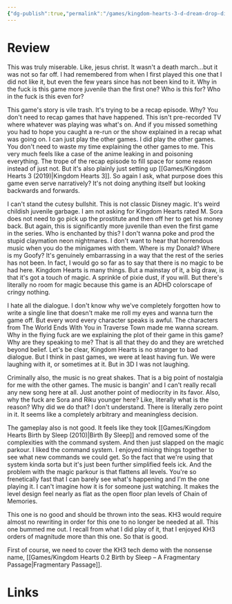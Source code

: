 ```yaml
---
{"dg-publish":true,"permalink":"/games/kingdom-hearts-3-d-dream-drop-distance-2012/","tags":["streamed"],"created":"2024-09-19","updated":"2024-10-08"}
---
```



# Review

This was truly miserable. Like, jesus christ. It wasn't a death march...but it was not so far off. I had remembered from when I first played this one that I did not like it, but even the few years since has not been kind to it. Why in the fuck is this game more juvenile than the first one? Who is this for? Who in the fuck is this even for?

This game's story is vile trash. It's trying to be a recap episode. Why? You don't need to recap games that have happened. This isn't pre-recorded TV where whatever was playing was what's on. And if you missed something you had to hope you caught a re-run or the show explained in a recap what was going on. I can just play the other games. I did play the other games. You don't need to waste my time explaining the other games to me. This very much feels like a case of the anime leaking in and poisoning everything. The trope of the recap episode to fill space for some reason instead of just not. But it's also plainly just setting up [[Games/Kingdom Hearts 3 (2019)\|Kingdom Hearts 3]]. So again I ask, what purpose does this game even serve narratively? It's not doing anything itself but looking backwards and forwards.

I can't stand the cutesy bullshit. This is not classic Disney magic. It's weird childish juvenile garbage. I am not asking for Kingdom Hearts rated M. Sora does not need to go pick up the prostitute and then off her to get his money back. But again, this is significantly more juvenile than even the first game in the series. Who is enchanted by this? I don't wanna poke and prod the stupid claymation neon nightmares. I don't want to hear that horrendous music when you do the minigames with them. Where is my Donald? Where is my Goofy? It's genuinely embarrassing in a way that the rest of the series has not been. In fact, I would go so far as to say that there is no magic to be had here. Kingdom Hearts is many things. But a mainstay of it, a big draw, is that it's got a touch of magic. A sprinkle of pixie dust, if you will. But there's literally no room for magic because this game is an ADHD colorscape of cringy nothing.

I hate all the dialogue. I don't know why we've completely forgotten how to write a single line that doesn't make me roll my eyes and wanna turn the game off. But every word every character speaks is awful. The characters from The World Ends With You in Traverse Town made me wanna scream. Why in the flying fuck are we explaining the plot of their game in this game? Why are they speaking to me? That is all that they do and they are wretched beyond belief. Let's be clear, Kingdom Hearts is no stranger to bad dialogue. But I think in past games, we were at least having fun. We were laughing with it, or sometimes at it. But in 3D I was not laughing.

Criminally also, the music is no great shakes. That is a big point of nostalgia for me with the other games. The music is bangin' and I can't really recall any new song here at all. Just another point of mediocrity in its favor. Also, why the fuck are Sora and Riku younger here? Like, literally what is the reason? Why did we do that? I don't understand. There is literally zero point in it. It seems like a completely arbitrary and meaningless decision.

The gameplay also is not good. It feels like they took [[Games/Kingdom Hearts Birth by Sleep (2010)\|Birth By Sleep]] and removed some of the complexities with the command system. And then just slapped on the magic parkour. I liked the command system. I enjoyed mixing things together to see what new commands we could get. So the fact that we're using that system kinda sorta but it's just been further simplified feels ick. And the problem with the magic parkour is that flattens all levels. You're so frenetically fast that I can barely see what's happening and I'm the one playing it. I can't imagine how it is for someone just watching. It makes the level design feel nearly as flat as the open floor plan levels of Chain of Memories.

This one is no good and should be thrown into the seas. KH3 would require almost no rewriting in order for this one to no longer be needed at all. This one bummed me out. I recall from what I did play of it, that I enjoyed KH3 orders of magnitude more than this one. So that is good.

First of course, we need to cover the KH3 tech demo with the nonsense name, [[Games/Kingdom Hearts 0.2 Birth by Sleep – A Fragmentary Passage\|Fragmentary Passage]].

# Links
